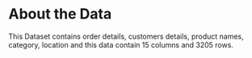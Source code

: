 # About the Data
This Dataset contains order details, customers details, product names, category, location and this data contain 15 columns and 3205 rows.
